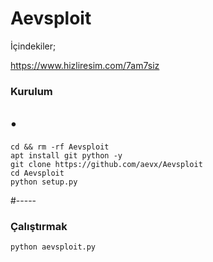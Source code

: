 # Aevsploit

İçindekiler;

https://www.hizliresim.com/7am7siz


### Kurulum
## •
```
cd && rm -rf Aevsploit
apt install git python -y
git clone https://github.com/aevx/Aevsploit
cd Aevsploit
python setup.py
```
#-----
### Çalıştırmak
```
python aevsploit.py
```
